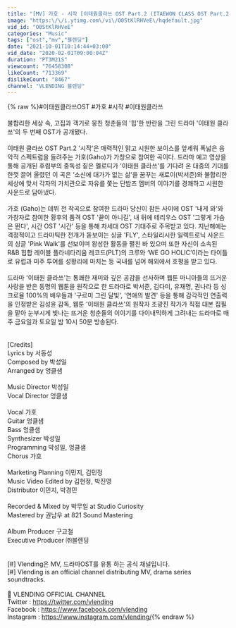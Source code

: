 ```yaml
---
title: "[MV] 가호 - 시작 [이태원클라쓰 OST Part.2 (ITAEWON CLASS OST Part.2)]"
image: "https:\/\/i.ytimg.com\/vi\/O0StKlRHVeE\/hqdefault.jpg"
vid_id: "O0StKlRHVeE"
categories: "Music"
tags: ["ost","mv","블렌딩"]
date: "2021-10-01T10:14:44+03:00"
vid_date: "2020-02-01T09:00:04Z"
duration: "PT3M21S"
viewcount: "76458308"
likeCount: "713369"
dislikeCount: "8467"
channel: "VLENDING 블렌딩"
---
```

{% raw %}#이태원클라쓰OST #가호 #시작 #이태원클라쓰<br /><br />불합리한 세상 속, 고집과 객기로 뭉친 청춘들의 '힙'한 반란을 그린 드라마 '이태원 클라쓰'의 두 번째 OST가 공개됐다.<br /><br />이태원 클라쓰 OST Part.2 '시작'은 매력적인 맑고 시원한 보이스를 앞세워 폭넓은 음악적 스펙트럼을 들려주는 가호(Gaho)가 가창으로 참여한 곡이다. 드라마 예고 영상을 통해 공개된 후렴부의 중독성 짙은 멜로디가 '이태원 클라쓰'를 기다려 온 대중의 기대를 한껏 끌어 올렸던 이 곡은 ‘소신에 대가가 없는 삶’을 꿈꾸는 새로이(박서준)와 불합리한 세상에 맞서 각자의 가치관으로 자유를 쫓는 단밤즈 멤버의 이야기를 경쾌하고 시원한 사운드로 담아냈다. <br /><br />가호 (Gaho)는 데뷔 전 작곡으로 참여한 드라마 당신이 잠든 사이에 OST '내게 와'와 가창자로 참여한 황후의 품격 OST '끝이 아니길', 내 뒤에 테리우스 OST '그렇게 가슴은 뛴다', 시간 OST '시간' 등을 통해 차세대 OST 기대주로 주목받고 있다.  지난해에는 격정적이고 드라마틱한 전개가 돋보이는 싱글 'FLY', 스타일리시한 일렉트로닉 사운드의 싱글 'Pink Walk'를 선보이며 왕성한 활동을 펼친 바 있으며 또한 자신이 소속된 R&amp;B 힙합 레이블 플라네타리움 레코드(PLT)의 크루와 ‘WE GO HOLIC’이라는 타이틀로 유럽과 미주 투어를 성황리에 마치는 등 국내를 넘어 해외에서 호평을 받고 있다.<br /><br />드라마 '이태원 클라쓰'는 통쾌한 재미와 깊은 공감을 선사하며 웹툰 마니아들의 뜨거운 사랑을 받은 동명의 웹툰을 원작으로 한 드라마로 박서준, 김다미, 유재명, 권나라 등 싱크로율 100%의 배우들과 '구르미 그린 달빛', '연애의 발견' 등을 통해 감각적인 연출력을 인정받은 김성윤 감독, 웹툰 '이태원 클라쓰'의 원작자 조광진 작가가 직접 대본 집필을 맡아 눈부시게 빛나는 뜨거운 청춘들의 이야기를 다이내믹하게 그려내는 드라마로 매주 금요일과 토요일 밤 10시 50분 방송된다.<br /><br /><br />[Credits]<br />Lyrics by 서동성<br />Composed by 박성일<br />Arranged by 엉클샘<br /><br />Music Director 박성일<br />Vocal Director 엉클샘<br /><br />Vocal 가호<br />Guitar 엉클샘<br />Bass 엉클샘<br />Synthesizer 박성일<br />Programming 박성일, 엉클샘<br />Chorus 가호<br /><br />Marketing Planning 이민지, 김민정<br />Music Video Edited by 김현정, 박진영<br />Distributor 이민지, 박경민<br /><br />Recorded &amp; Mixed by 박무일 at Studio Curiosity<br />Mastered by 권남우 at 821 Sound Mastering<br /><br />Album Producer 구교철<br />Executive Producer ㈜블렌딩<br /><br /><br />[#] Vlending은 MV, 드라마OST를 유통 하는 공식 채널입니다.<br />[#] Vlending is an official channel distributing MV, drama series soundtracks.<br /><br />📍  VLENDING OFFICIAL CHANNEL<br />Twitter : <a rel="nofollow" target="blank" href="https://twitter.com/vlending">https://twitter.com/vlending</a><br />Facebook : <a rel="nofollow" target="blank" href="https://www.facebook.com/vlending">https://www.facebook.com/vlending</a><br />Instagram : <a rel="nofollow" target="blank" href="https://www.instagram.com/vlending/">https://www.instagram.com/vlending/</a>{% endraw %}
